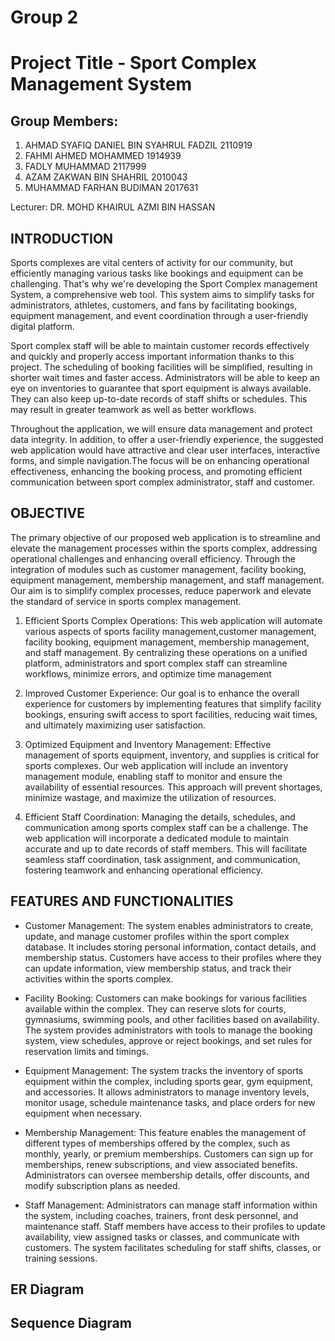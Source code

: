 # Group 2
# Project Title - Sport Complex Management System
## Group Members:
1. AHMAD SYAFIQ DANIEL BIN SYAHRUL FADZIL 2110919
2. FAHMI AHMED MOHAMMED 1914939
3. FADLY MUHAMMAD 2117999
4. AZAM ZAKWAN BIN SHAHRIL 2010043
5. MUHAMMAD FARHAN BUDIMAN 2017631



Lecturer: DR. MOHD KHAIRUL AZMI BIN HASSAN


## INTRODUCTION
   Sports complexes are vital centers of activity for our community, but efficiently managing various tasks like bookings and equipment can be challenging. That's why we're developing the Sport Complex management System, a comprehensive web tool. This system aims to simplify tasks for administrators, athletes, customers, and fans by facilitating bookings, equipment management, and event coordination through a user-friendly digital platform.

Sport complex staff will be able to maintain customer records effectively and quickly and properly access important information thanks to this project. The scheduling of booking facilities will be simplified, resulting in shorter wait times and faster access. Administrators will be able to keep an eye on inventories to guarantee that sport equipment is always available. They can also keep up-to-date records of staff shifts or schedules. This may result in greater teamwork as well as better workflows.

Throughout the application, we will ensure data management and protect data integrity. In addition, to offer a user-friendly experience, the suggested web application would have attractive and clear user interfaces, interactive forms, and simple navigation.The focus will be on enhancing operational effectiveness, enhancing the booking process, and promoting efficient communication between sport complex administrator, staff and customer.

## OBJECTIVE
The primary objective of our proposed web application is to streamline and elevate the management processes within the sports complex, addressing operational challenges and enhancing overall efficiency. Through the integration of modules such as customer management, facility booking, equipment management, membership management, and staff management. Our aim is to simplify complex processes, reduce paperwork and elevate the standard of service in sports complex management.

   1. Efficient Sports Complex Operations: This web application will automate various aspects of sports facility management,customer management, facility booking, equipment 
          management, membership management, and staff management. By centralizing these operations on a unified platform, administrators and sport complex staff can streamline 
          workflows, minimize errors, and optimize time management

   2. Improved Customer Experience: Our goal is to enhance the overall experience for customers by implementing features that simplify facility bookings, ensuring swift access to 
          sport facilities, reducing wait times, and ultimately maximizing user satisfaction.

   3. Optimized Equipment and Inventory Management: Effective management of sports equipment, inventory, and supplies is critical for sports complexes. Our web application will 
          include an inventory management module, enabling staff to monitor and ensure the availability of essential resources. This approach will prevent shortages, minimize wastage, 
          and maximize the utilization of resources.

   4. Efficient Staff Coordination: Managing the details, schedules, and communication among sports complex staff can be a challenge. The web application will incorporate a dedicated 
          module to maintain accurate and up to date records of staff members. This will facilitate seamless staff coordination, task assignment, and communication, fostering teamwork 
          and enhancing operational efficiency.



## FEATURES AND FUNCTIONALITIES

- Customer Management:
The system enables administrators to create, update, and manage customer profiles within the sport complex database. It includes storing personal information, contact details, and membership status. Customers have access to their profiles where they can update information, view membership status, and track their activities within the sports complex.

- Facility Booking:
Customers can make bookings for various facilities available within the complex. They can reserve slots for courts, gymnasiums, swimming pools, and other facilities based on availability. The system provides administrators with tools to manage the booking system, view schedules, approve or reject bookings, and set rules for reservation limits and timings.

- Equipment Management:
The system tracks the inventory of sports equipment within the complex, including sports gear, gym equipment, and accessories. It allows administrators to manage inventory levels, monitor usage, schedule maintenance tasks, and place orders for new equipment when necessary.

- Membership Management:
This feature enables the management of different types of memberships offered by the complex, such as monthly, yearly, or premium memberships. Customers can sign up for memberships, renew subscriptions, and view associated benefits. Administrators can oversee membership details, offer discounts, and modify subscription plans as needed.

- Staff Management:
Administrators can manage staff information within the system, including coaches, trainers, front desk personnel, and maintenance staff. Staff members have access to their profiles to update availability, view assigned tasks or classes, and communicate with customers. The system facilitates scheduling for staff shifts, classes, or training sessions.



## ER Diagram

## Sequence Diagram
